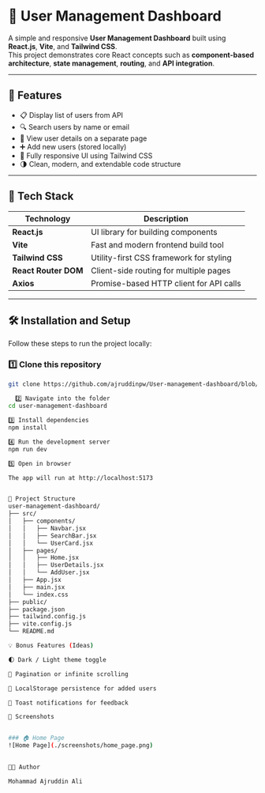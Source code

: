  # 🧩 User Management Dashboard

A simple and responsive **User Management Dashboard** built using **React.js**, **Vite**, and **Tailwind CSS**.  
This project demonstrates core React concepts such as **component-based architecture**, **state management**, **routing**, and **API integration**.

---

## 🚀 Features

- 📋 Display list of users from API  
- 🔍 Search users by name or email  
- 👤 View user details on a separate page  
- ➕ Add new users (stored locally)  
- 📱 Fully responsive UI using Tailwind CSS  
- 🌗 Clean, modern, and extendable code structure

---

## 🧠 Tech Stack

| Technology | Description |
|-------------|-------------|
| **React.js** | UI library for building components |
| **Vite** | Fast and modern frontend build tool |
| **Tailwind CSS** | Utility-first CSS framework for styling |
| **React Router DOM** | Client-side routing for multiple pages |
| **Axios** | Promise-based HTTP client for API calls |

---

## 🛠️ Installation and Setup

Follow these steps to run the project locally:

### 1️⃣ Clone this repository
```bash
git clone https://github.com/ajruddinpw/User-management-dashboard/blob/main/README.md
  
  2️⃣ Navigate into the folder
cd user-management-dashboard

3️⃣ Install dependencies
npm install

4️⃣ Run the development server
npm run dev

5️⃣ Open in browser

The app will run at http://localhost:5173


🧱 Project Structure
user-management-dashboard/
├── src/
│   ├── components/
│   │   ├── Navbar.jsx
│   │   ├── SearchBar.jsx
│   │   └── UserCard.jsx
│   ├── pages/
│   │   ├── Home.jsx
│   │   ├── UserDetails.jsx
│   │   └── AddUser.jsx
│   ├── App.jsx
│   ├── main.jsx
│   └── index.css
├── public/
├── package.json
├── tailwind.config.js
├── vite.config.js
└── README.md

💡 Bonus Features (Ideas)

🌓 Dark / Light theme toggle

🔁 Pagination or infinite scrolling

💾 LocalStorage persistence for added users

🔔 Toast notifications for feedback

📸 Screenshots 


### 🏠 Home Page
![Home Page](./screenshots/home_page.png)
 

🧑‍💻 Author

Mohammad Ajruddin Ali